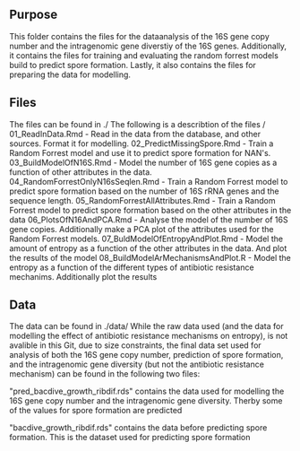 ## Purpose
This folder contains the files for the dataanalysis of the 16S gene copy number and the intragenomic gene diverstiy of the 16S genes. Additionally, it contains the files for training and evaluating the random forrest models build to predict spore formation.
Lastly, it also contains the files for preparing the data for modelling.

## Files
The files can be found in ./ 
The following is a describtion of the files /
01_ReadInData.Rmd                       -   Read in the data from the database, and other sources. Format it for modelling.
02_PredictMissingSpore.Rmd              -   Train a Random Forrest model and use it to predict spore formation for NAN's.
03_BuildModelOfN16S.Rmd                 -   Model the number of 16S gene copies as a function of other attributes in the data.
04_RandomForrestOnlyN16sSeqlen.Rmd      -   Train a Random Forrest model to predict spore formation based on the number of 16S rRNA genes and the sequence length.
05_RandomForrestAllAttributes.Rmd       -   Train a Random Forrest model to predict spore formation based on the other attributes in the data
06_PlotsOfN16AndPCA.Rmd                 -   Analyse the model of the number of 16S gene copies. Additionally make a PCA plot of the attributes used for the Random Forrest models.
07_BuldModelOfEntropyAndPlot.Rmd        -   Model the amount of entropy as a function of the other attributes in the data. And plot the results of the model
08_BuildModelArMechanismsAndPlot.R      -   Model the entropy as a function of the different types of antibiotic resistance mechanims. Additionally plot the results

## Data
The data can be found in ./data/
While the raw data used (and the data for modelling the effect of antibiotic resistance mechanisms on entropy), is not avalible in this Git, due to size constraints, the final data set used for analysis of both the 16S gene copy number, prediction of spore formation, and the intragenomic gene diversity (but not the antibiotic resistance mechanism) can be found in the following two files:

"pred_bacdive_growth_ribdif.rds" contains the data used for modelling the 16S gene copy number and the intragenomic gene diversity. Therby some of the values for spore formation are predicted

"bacdive_growth_ribdif.rds" contains the data before predicting spore formation. This is the dataset used for predicting spore formation

